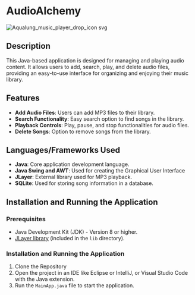 # AudioAlchemy

![Aqualung_music_player_drop_icon svg](https://github.com/georgecuiX/AudioAlchemy/assets/89486336/21bf0ddd-48d2-46b0-a0f6-257c019a6d4e)

## Description
This Java-based application is designed for managing and playing audio content. It allows users to add, search, play, and delete audio files, providing an easy-to-use interface for organizing and enjoying their music library.

## Features
- **Add Audio Files**: Users can add MP3 files to their library.
- **Search Functionality**: Easy search option to find songs in the library.
- **Playback Controls**: Play, pause, and stop functionalities for audio files.
- **Delete Songs**: Option to remove songs from the library.

## Languages/Frameworks Used
- **Java**: Core application development language.
- **Java Swing and AWT**: Used for creating the Graphical User Interface
- **JLayer**: External library used for MP3 playback.
- **SQLite**: Used for storing song information in a database.

## Installation and Running the Application

### Prerequisites
- Java Development Kit (JDK) - Version 8 or higher.
- [JLayer library](http://www.javazoom.net/javalayer/javalayer.html) (included in the `lib` directory).

### Installation and Running the Application
1. Clone the Repository
2. Open the project in an IDE like Eclipse or IntelliJ, or Visual Studio Code with the Java extension.
3. Run the `MainApp.java` file to start the application.


